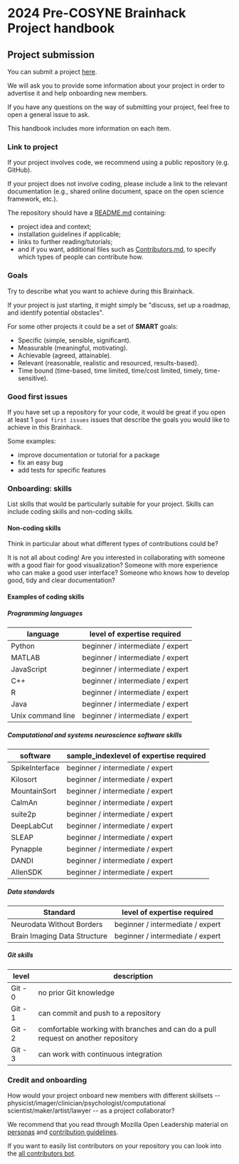 # 2024 Pre-COSYNE Brainhack Project handbook

## Project submission

You can submit a project [here](https://github.com/pre-cosyne-brainhack/hackathon2024/issues/new?assignees=octocat&labels=Hackathon+Project&projects=&template=hackathon-project-form.yml&title=%3CMy+Project+Name%3E).

We will ask you to provide some information about your project in order to advertise it and help onboarding new members.

If you have any questions on the way of submitting your project, feel free to open a general issue to ask.


This handbook includes more information on each item.

### Link to project

If your project involves code, we recommend using a public repository (e.g. GitHub).

If your project does not involve coding, please include a link to the relevant documentation
(e.g., shared online document, space on the open science framework, etc.).

The repository should have a [README.md](https://mozilla.github.io/open-leadership-training-series/articles/opening-your-project/write-a-great-project-readme/) containing:
-   project idea and context;
-   installation guidelines if applicable;
-   links to further reading/tutorials;
-   and if you want, additional files such as [Contributors.md](https://mozilla.github.io/open-leadership-training-series/articles/building-communities-of-contributors/write-contributor-guidelines/), to specify which types of people can contribute how.

### Goals

Try to describe what you want to achieve during this Brainhack.

If your project is just starting, it might simply be "discuss, set up a roadmap, and identify potential obstacles".

For some other projects it could be a set of **SMART** goals:
-   Specific (simple, sensible, significant).
-   Measurable (meaningful, motivating).
-   Achievable (agreed, attainable).
-   Relevant (reasonable, realistic and resourced, results-based).
-   Time bound (time-based, time limited, time/cost limited, timely, time-sensitive).

### Good first issues

If you have set up a repository for your code, it would be great if you open at least 1 `good first issues`
issues that describe the goals you would like to achieve in this Brainhack.

Some examples:
-   improve documentation or tutorial for a package
-   fix an easy bug
-   add tests for specific features

### Onboarding: skills

List skills that would be particularly suitable for your project. Skills can include coding skills and non-coding skills.

#### Non-coding skills

Think in particular about what different types of contributions could be?

It is not all about coding! Are you interested in collaborating with someone with a good flair for
good visualization? Someone with more experience who can make a good user interface? Someone who
knows how to develop good, tidy and clear documentation?

#### Examples of coding skills

##### Programming languages

| language          | level of expertise required      |
|-------------------|----------------------------------|
| Python            | beginner / intermediate / expert |
| MATLAB            | beginner / intermediate / expert |
| JavaScript        | beginner / intermediate / expert |
| C++               | beginner / intermediate / expert |
| R                 | beginner / intermediate / expert |
| Java              | beginner / intermediate / expert |
| Unix command line | beginner / intermediate / expert |

##### Computational and systems neuroscience software skills

| software       | sample_indexlevel of expertise required |
|----------------|-----------------------------------------|
| SpikeInterface | beginner / intermediate / expert        |
| Kilosort       | beginner / intermediate / expert        |
| MountainSort   | beginner / intermediate / expert        |
| CaImAn         | beginner / intermediate / expert        |
| suite2p        | beginner / intermediate / expert        |
| DeepLabCut     | beginner / intermediate / expert        |
| SLEAP          | beginner / intermediate / expert        |
| Pynapple       | beginner / intermediate / expert        |
| DANDI          | beginner / intermediate / expert        |
| AllenSDK       | beginner / intermediate / expert        |

##### Data standards

| Standard                     | level of expertise required      |
|------------------------------|----------------------------------|
| Neurodata Without Borders    | beginner / intermediate / expert |
| Brain Imaging Data Structure | beginner / intermediate / expert |

##### Git skills

| level   | description                                                                       |
|---------|-----------------------------------------------------------------------------------|
| Git - 0 | no prior Git knowledge                                                            |
| Git - 1 | can commit and push to a repository                                               |
| Git - 2 | comfortable working with branches and can do a pull request on another repository |
| Git - 3 | can work with continuous integration                                              |

### Credit and onboarding

How would your project onboard new members with different skillsets -- physicist/imager/clinician/psychologist/computational
scientist/maker/artist/lawyer -- as a project collaborator?

We recommend that you read through Mozilla Open Leadership material on
[personas](https://mozilla.github.io/open-leadership-training-series/articles/building-communities-of-contributors/bring-on-contributors-using-personas-and-pathways/) and [contribution guidelines](https://mozilla.github.io/open-leadership-training-series/articles/building-communities-of-contributors/write-contributor-guidelines/).

If you want to easily list contributors on your repository you can look into the [all contributors bot](https://github.com/all-contributors/all-contributors-bot).
